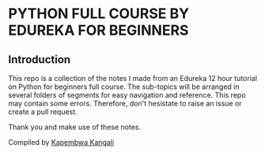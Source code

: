 # PYTHON FULL COURSE BY EDUREKA FOR BEGINNERS

## Introduction

This repo is a collection of the notes I made from an Edureka 12 hour tutorial on Python for beginners full course. 
The sub-topics will be arranged in several folders of segments for easy navigation and reference. This repo may contain some errors. 
Therefore, don't hesistate to raise an issue or create a pull request.

Thank you and make use of these notes.

Compiled by [Kapembwa Kangali](https://github.com/KMKCODER)
